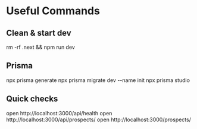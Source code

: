 # Useful Commands

## Clean & start dev

rm -rf .next && npm run dev

## Prisma

npx prisma generate
npx prisma migrate dev --name init
npx prisma studio

## Quick checks

open http://localhost:3000/api/health
open http://localhost:3000/api/prospects/<ID>
open http://localhost:3000/prospects/<ID>
